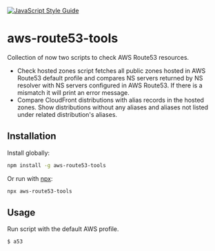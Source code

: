 [![JavaScript Style Guide](https://img.shields.io/badge/code_style-standard-brightgreen.svg)](https://standardjs.com)

# aws-route53-tools

Collection of now two scripts to check AWS Route53 resources.

* Check hosted zones script fetches all public zones hosted in AWS Route53 default profile and compares
  NS servers returned by NS resolver with NS servers configured in AWS Route53. If there is a mismatch
  it will print an error message.
* Compare CloudFront distributions with alias records in the hosted zones. Show distributions without any aliases
  and aliases not listed under related distribution's aliases.

## Installation

Install globally:

```sh
npm install -g aws-route53-tools
```

Or run with [npx](https://docs.npmjs.com/cli/v7/commands/npx):

```sh
npx aws-route53-tools
```

## Usage

Run script with the default AWS profile.

```sh
$ a53
```
